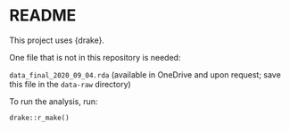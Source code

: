 # README

This project uses {drake}. 

One file that is not in this repository is needed:

`data_final_2020_09_04.rda` (available in OneDrive and upon request; save this file in the `data-raw` directory)

To run the analysis, run:

`drake::r_make()`
